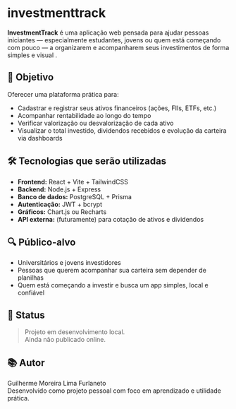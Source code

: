 # investmenttrack

**InvestmentTrack** é uma aplicação web pensada para ajudar pessoas iniciantes — especialmente estudantes, jovens ou quem está começando com pouco — a organizarem e acompanharem seus investimentos de forma simples e visual .

## 🚀 Objetivo

Oferecer uma plataforma prática para:
- Cadastrar e registrar seus ativos financeiros (ações, FIIs, ETFs, etc.)
- Acompanhar rentabilidade ao longo do tempo
- Verificar valorização ou desvalorização de cada ativo
- Visualizar o total investido, dividendos recebidos e evolução da carteira via dashboards

## 🛠 Tecnologias que serão utilizadas

- **Frontend:** React + Vite + TailwindCSS
- **Backend:** Node.js + Express
- **Banco de dados:** PostgreSQL + Prisma
- **Autenticação:** JWT + bcrypt
- **Gráficos:** Chart.js ou Recharts
- **API externa:** (futuramente) para cotação de ativos e dividendos

## 🔍 Público-alvo

- Universitários e jovens investidores
- Pessoas que querem acompanhar sua carteira sem depender de planilhas
- Quem está começando a investir e busca um app simples, local e confiável

## 📌 Status

> Projeto em desenvolvimento local.  
> Ainda não publicado online.

## 📚 Autor

Guilherme Moreira Lima Furlaneto  
Desenvolvido como projeto pessoal com foco em aprendizado e utilidade prática.

